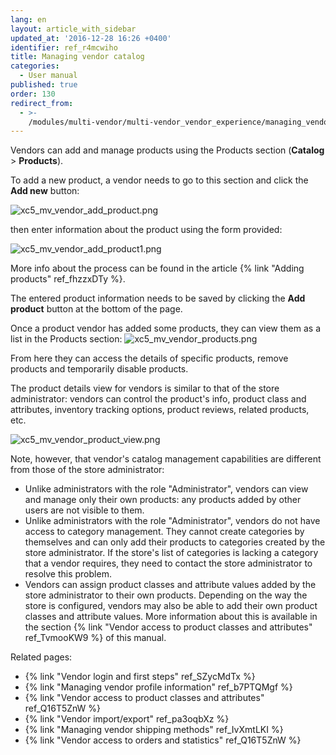 ```yaml
---
lang: en
layout: article_with_sidebar
updated_at: '2016-12-28 16:26 +0400'
identifier: ref_r4mcwiho
title: Managing vendor catalog
categories:
  - User manual
published: true
order: 130
redirect_from:
  - >-
    /modules/multi-vendor/multi-vendor_vendor_experience/managing_vendor_catalog.html
---
```

Vendors can add and manage products using the Products section (**Catalog** > **Products**).

To add a new product, a vendor needs to go to this section and click the **Add new** button:

![xc5_mv_vendor_add_product.png]({{site.baseurl}}/attachments/ref_r4mcwiho/xc5_mv_vendor_add_product.png)

then enter information about the product using the form provided:

![xc5_mv_vendor_add_product1.png]({{site.baseurl}}/attachments/ref_r4mcwiho/xc5_mv_vendor_add_product1.png)

More info about the process can be found in the article {% link "Adding products" ref_fhzzxDTy %}. 

The entered product information needs to be saved by clicking the **Add product** button at the bottom of the page.



Once a product vendor has added some products, they can view them as a list in the Products section:
![xc5_mv_vendor_products.png]({{site.baseurl}}/attachments/ref_r4mcwiho/xc5_mv_vendor_products.png)

From here they can access the details of specific products, remove products and temporarily disable products. 

The product details view for vendors is similar to that of the store administrator: vendors can control the product's info, product class and attributes, inventory tracking options, product reviews, related products, etc.

![xc5_mv_vendor_product_view.png]({{site.baseurl}}/attachments/ref_r4mcwiho/xc5_mv_vendor_product_view.png)

Note, however, that vendor's catalog management capabilities are different from those of the store administrator:

*   Unlike administrators with the role "Administrator", vendors can view and manage only their own products: any products added by other users are not visible to them.
*   Unlike administrators with the role "Administrator", vendors do not have access to category management. They cannot create categories by themselves and can only add their products to categories created by the store administrator. If the store's list of categories is lacking a category that a vendor requires, they need to contact the store administrator to resolve this problem.
*   Vendors can assign product classes and attribute values added by the store administrator to their own products. Depending on the way the store is configured, vendors may also be able to add their own product classes and attribute values. More information about this is available in the section {% link "Vendor access to product classes and attributes" ref_TvmooKW9 %} of this manual.

Related pages:

*   {% link "Vendor login and first steps" ref_SZycMdTx %}
*   {% link "Managing vendor profile information" ref_b7PTQMgf %}
*   {% link "Vendor access to product classes and attributes" ref_Q16T5ZnW %}
*   {% link "Vendor import/export" ref_pa3oqbXz %}
*   {% link "Managing vendor shipping methods" ref_IvXmtLKI %}
*   {% link "Vendor access to orders and statistics" ref_Q16T5ZnW %}
